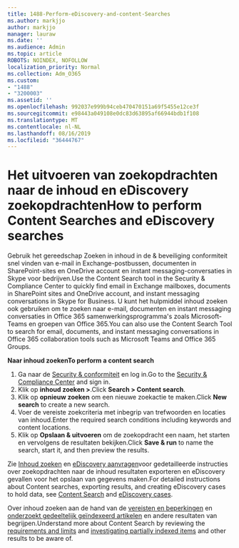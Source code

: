 ```yaml
---
title: 1488-Perform-eDiscovery-and-content-Searches
ms.author: markjjo
author: markjjo
manager: lauraw
ms.date: ''
ms.audience: Admin
ms.topic: article
ROBOTS: NOINDEX, NOFOLLOW
localization_priority: Normal
ms.collection: Adm_O365
ms.custom:
- "1488"
- "3200003"
ms.assetid: ''
ms.openlocfilehash: 992037e999b94ceb470470151a69f5455e12ce3f
ms.sourcegitcommit: e98443a049108e0dc83d63895af66944bdb1f108
ms.translationtype: MT
ms.contentlocale: nl-NL
ms.lasthandoff: 08/16/2019
ms.locfileid: "36444767"
---
```

# <a name="how-to-perform-content-searches-and-ediscovery-searches"></a><span data-ttu-id="e11f8-102">Het uitvoeren van zoekopdrachten naar de inhoud en eDiscovery zoekopdrachten</span><span class="sxs-lookup"><span data-stu-id="e11f8-102">How to perform Content Searches and eDiscovery searches</span></span>

<span data-ttu-id="e11f8-103">Gebruik het gereedschap Zoeken in inhoud in de & beveiliging conformiteit snel vinden van e-mail in Exchange-postbussen, documenten in SharePoint-sites en OneDrive account en instant messaging-conversaties in Skype voor bedrijven.</span><span class="sxs-lookup"><span data-stu-id="e11f8-103">Use the Content Search tool in the Security & Compliance Center to quickly find email in Exchange mailboxes, documents in SharePoint sites and OneDrive account, and instant messaging conversations in Skype for Business.</span></span> <span data-ttu-id="e11f8-104">U kunt het hulpmiddel inhoud zoeken ook gebruiken om te zoeken naar e-mail, documenten en instant messaging conversaties in Office 365 samenwerkingsprogramma's zoals Microsoft-Teams en groepen van Office 365.</span><span class="sxs-lookup"><span data-stu-id="e11f8-104">You can also use the Content Search Tool to search for email, documents, and instant messaging conversations in Office 365 collaboration tools such as Microsoft Teams and Office 365 Groups.</span></span>

<span data-ttu-id="e11f8-105">**Naar inhoud zoeken**</span><span class="sxs-lookup"><span data-stu-id="e11f8-105">**To perform a content search**</span></span>

1. <span data-ttu-id="e11f8-106">Ga naar de [Security & conformiteit](https://protection.office.com) en log in.</span><span class="sxs-lookup"><span data-stu-id="e11f8-106">Go to the [Security & Compliance Center](https://protection.office.com) and sign in.</span></span>
2. <span data-ttu-id="e11f8-107">Klik op **inhoud zoeken >**.</span><span class="sxs-lookup"><span data-stu-id="e11f8-107">Click **Search > Content search**.</span></span>
3. <span data-ttu-id="e11f8-108">Klik op **opnieuw zoeken** om een nieuwe zoekactie te maken.</span><span class="sxs-lookup"><span data-stu-id="e11f8-108">Click **New search** to create a new search.</span></span>
4. <span data-ttu-id="e11f8-109">Voer de vereiste zoekcriteria met inbegrip van trefwoorden en locaties van inhoud.</span><span class="sxs-lookup"><span data-stu-id="e11f8-109">Enter the required search conditions including keywords and content locations.</span></span>  
5. <span data-ttu-id="e11f8-110">Klik op **Opslaan & uitvoeren** om de zoekopdracht een naam, het starten en vervolgens de resultaten bekijken.</span><span class="sxs-lookup"><span data-stu-id="e11f8-110">Click **Save & run** to name the search, start it, and then preview the results.</span></span>

<span data-ttu-id="e11f8-111">Zie [Inhoud zoeken](https://docs.microsoft.com/en-us/office365/securitycompliance/content-search) en [eDiscovery aanvragen](https://docs.microsoft.com/en-us/office365/securitycompliance/ediscovery-cases)voor gedetailleerde instructies over zoekopdrachten naar de inhoud resultaten exporteren en eDiscovery gevallen voor het opslaan van gegevens maken.</span><span class="sxs-lookup"><span data-stu-id="e11f8-111">For detailed instructions about Content searches, exporting results, and creating eDiscovery cases to hold data, see [Content Search](https://docs.microsoft.com/en-us/office365/securitycompliance/content-search) and [eDiscovery cases](https://docs.microsoft.com/en-us/office365/securitycompliance/ediscovery-cases).</span></span>

<span data-ttu-id="e11f8-112">Over inhoud zoeken aan de hand van de [vereisten en beperkingen](https://docs.microsoft.com/en-us/office365/securitycompliance/limits-for-content-search) en [onderzoekt gedeeltelijk geïndexeerd artikelen](https://docs.microsoft.com/en-us/office365/securitycompliance/investigating-partially-indexed-items-in-ediscovery) en andere resultaten van begrijpen.</span><span class="sxs-lookup"><span data-stu-id="e11f8-112">Understand more about Content Search by reviewing the [requirements and limits](https://docs.microsoft.com/en-us/office365/securitycompliance/limits-for-content-search) and  [investigating partially indexed items](https://docs.microsoft.com/en-us/office365/securitycompliance/investigating-partially-indexed-items-in-ediscovery) and other results to be aware of.</span></span>
